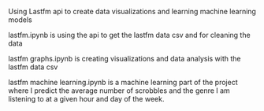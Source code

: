Using Lastfm api to create data visualizations and learning machine learning models

lastfm.ipynb is using the api to get the lastfm data csv and for cleaning the data

lastfm graphs.ipynb is creating visualizations and data analysis with the lastfm data csv

lastfm machine learning.ipynb is a machine learning part of the project where I predict the average number of scrobbles and the genre I am listening to at a given hour and day of the week.
